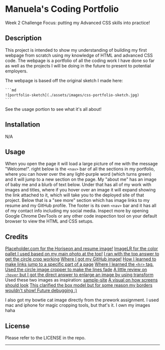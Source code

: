 # Manuela's Coding Portfolio
Week 2 Challenge Focus: putting my Advanced CSS skills into practice!

## Description

This project is intended to show my understanding of building my first webpage from scratch using my knowledge of HTML and advanced CSS code. The webpage is a portfolio of all the coding work I have done so far as well as the projects I will be doing in the future to present to potential employers. 

The webpage is based off the original sketch I made here:

    ```md
    ![portfolio-sketch](./assets/images/css-portfolio-sketch.jpg)
    ```
See the usage portion to see what it's all about!

## Installation

N/A

## Usage

When you open the page it will load a large picture of me with the message "Welcome!". right below is the `<nav>` bar of all the sections in my portfolio, where you can hover over the any light-purple word (which turns green) and it will jump to a new section on the page. My "about me" has an image of baby me and a blurb of text below. Under that has all of my work with images and titles, where if you hover over an image it will expand showing the link attached to it, which will take you to the deployed site of that project. Below that is a "see more" section which has image links to my resume and my GitHub profile. The footer is its own `<nav>` bar and it has all of my contact info including my social media. Inspect more by opening Google Chrome DevTools or any other code inspection tool on your default browser to view the HTML and CSS setups.  

## Credits

[Placeholder.com for the Horiseon and resume image!](https://placeholder.com/)
[ImageLR for the color pallet I used based on my main photo at the top!](https://imagelr.com/)
[I ran with the top answer to get the circle crop working](https://stackoverflow.com/questions/26421274/css-circular-cropping-of-rectangle-image)
[Where I got my GitHub image!](https://github.com/logos)
[How I learned to make links jump to a specific part of a page](https://www.w3docs.com/snippets/html/how-to-create-an-anchor-link-to-jump-to-a-specific-part-of-a-page.html)
[Where I learned the `<hr>` tag. Used the circle image cropper to make the lines fade](https://www.w3schools.com/howto/howto_css_dividers.asp)
[A little review on `:hover` but I got the direct answer to enlarge an image by using transform](https://stackoverflow.com/questions/43288553/image-enlarge-on-hover)
Used these two images as inspiration:
[sample-site](https://i.ytimg.com/vi/6cidbUHNZRQ/maxresdefault.jpg)
[A visual on how screens should look](https://tse2.mm.bing.net/th?id=OIP.CabUO8g_fBp4uFRsDeo3xwHaDv&pid=Api)
[This clarified the box model but for some reason my borders wouldn't show! Future debugging :)](https://www.w3schools.com/Css/css_boxmodel.asp)

I also got my bowtie cat image directly from the prework assignment. I used mac and iphone for magic cropping tools, but that's it. I own my images haha

## License
Please refer to the LICENSE in the repo.

---



